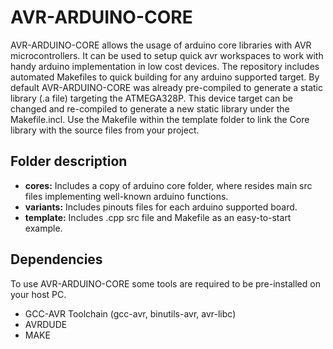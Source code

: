 # AVR-ARDUINO-CORE

AVR-ARDUINO-CORE allows the usage of arduino core libraries with AVR microcontrollers. It can be used to setup quick avr workspaces to work with handy arduino implementation in low cost devices. The repository includes automated Makefiles to quick building for any arduino supported target. By default AVR-ARDUINO-CORE was already pre-compiled to generate a static library (.a file) targeting the ATMEGA328P. This device target can be changed and re-compiled to generate a new static library under the Makefile.incl. Use the Makefile within the template folder to link the Core library with the source files from your project.

## Folder description
- **cores:** Includes a copy of arduino core folder, where resides main src files implementing well-known arduino functions. 
- **variants:** Includes pinouts files for each arduino supported board.
- **template:** Includes .cpp src file and Makefile as an easy-to-start example.

## Dependencies
To use AVR-ARDUINO-CORE some tools are required to be pre-installed on your host PC.
- GCC-AVR Toolchain (gcc-avr, binutils-avr, avr-libc)
- AVRDUDE
- MAKE
